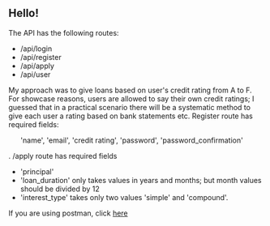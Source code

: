 <h2>Hello! </h2>
<p>
    The API has the following routes:
    <ul>
        <li>/api/login</li>
        <li>/api/register</li>
        <li>/api/apply</li>
        <li>/api/user</li>
    </ul>

<p>My approach was to give loans based on user's credit rating from A to F. For showcase
reasons, users are allowed to say their own credit ratings; I guessed that in a practical
scenario there will be a systematic method to give each user a rating based on bank statements etc.
Register route has required fields:
    <ul>'name', 'email', 'credit rating', 'password', 'password_confirmation'</ul>.
/apply route has required fields 
<ul>
<li>'principal'</li>
<li>'loan_duration' only takes values in years and months; but month
    values should be divided by 12</li>
<li>'interest_type' takes only two values 'simple' and 'compound'.</li></ul>

<p>If you are using postman, click <a href='https://www.postman.com/product/api-client/'>here</a></p>
